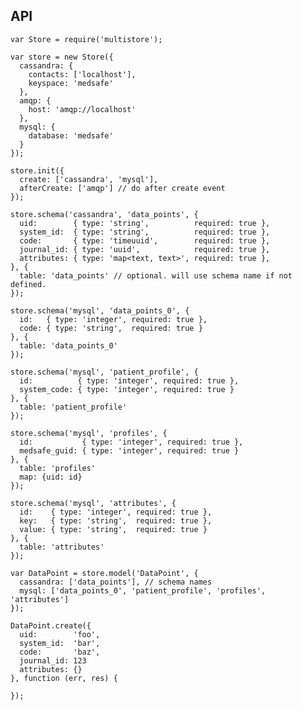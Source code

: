 API
---

    var Store = require('multistore');

    var store = new Store({
      cassandra: {
        contacts: ['localhost'],
        keyspace: 'medsafe'
      },
      amqp: {
        host: 'amqp://localhost'
      },
      mysql: {
        database: 'medsafe'
      }
    });

    store.init({
      create: ['cassandra', 'mysql'],
      afterCreate: ['amqp'] // do after create event
    });

    store.schema('cassandra', 'data_points', {
      uid:        { type: 'string',          required: true },
      system_id:  { type: 'string',          required: true },
      code:       { type: 'timeuuid',        required: true },
      journal_id: { type: 'uuid',            required: true },
      attributes: { type: 'map<text, text>', required: true },
    }, {
      table: 'data_points' // optional. will use schema name if not defined.
    });

    store.schema('mysql', 'data_points_0', {
      id:   { type: 'integer', required: true },
      code: { type: 'string',  required: true }
    }, {
      table: 'data_points_0'
    });

    store.schema('mysql', 'patient_profile', {
      id:          { type: 'integer', required: true },
      system_code: { type: 'integer', required: true }
    }, {
      table: 'patient_profile'
    });

    store.schema('mysql', 'profiles', {
      id:           { type: 'integer', required: true },
      medsafe_guid: { type: 'integer', required: true }
    }, {
      table: 'profiles'
      map: {uid: id}
    });

    store.schema('mysql', 'attributes', {
      id:    { type: 'integer', required: true },
      key:   { type: 'string',  required: true },
      value: { type: 'string',  required: true }
    }, {
      table: 'attributes'
    });

    var DataPoint = store.model('DataPoint', {
      cassandra: ['data_points'], // schema names
      mysql: ['data_points_0', 'patient_profile', 'profiles', 'attributes']
    });

    DataPoint.create({
      uid:        'foo',
      system_id:  'bar',
      code:       'baz',
      journal_id: 123
      attributes: {}
    }, function (err, res) {

    });
